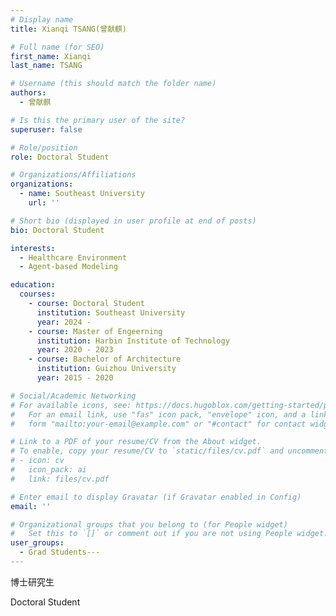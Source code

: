 ```yaml
---
# Display name
title: Xianqi TSANG(曾献麒)

# Full name (for SEO)
first_name: Xianqi
last_name: TSANG

# Username (this should match the folder name)
authors:
  - 曾献麒 

# Is this the primary user of the site?
superuser: false

# Role/position
role: Doctoral Student

# Organizations/Affiliations
organizations:
  - name: Southeast University
    url: ''

# Short bio (displayed in user profile at end of posts)
bio: Doctoral Student

interests:
  - Healthcare Environment
  - Agent-based Modeling

education:
  courses:
    - course: Doctoral Student
      institution: Southeast University
      year: 2024 -
    - course: Master of Engeerning
      institution: Harbin Institute of Technology
      year: 2020 - 2023
    - course: Bachelor of Architecture
      institution: Guizhou University
      year: 2015 - 2020

# Social/Academic Networking
# For available icons, see: https://docs.hugoblox.com/getting-started/page-builder/#icons
#   For an email link, use "fas" icon pack, "envelope" icon, and a link in the
#   form "mailto:your-email@example.com" or "#contact" for contact widget.

# Link to a PDF of your resume/CV from the About widget.
# To enable, copy your resume/CV to `static/files/cv.pdf` and uncomment the lines below.
# - icon: cv
#   icon_pack: ai
#   link: files/cv.pdf

# Enter email to display Gravatar (if Gravatar enabled in Config)
email: ''

# Organizational groups that you belong to (for People widget)
#   Set this to `[]` or comment out if you are not using People widget.
user_groups:
  - Grad Students---
---
```


博士研究生

Doctoral Student